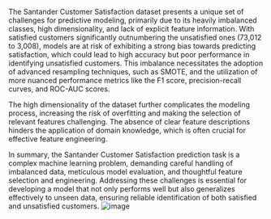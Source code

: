 The Santander Customer Satisfaction dataset presents a unique set of challenges for predictive modeling, primarily due to its heavily imbalanced classes, high dimensionality, and lack of explicit feature information. With satisfied customers significantly outnumbering the unsatisfied ones (73,012 to 3,008), models are at risk of exhibiting a strong bias towards predicting satisfaction, which could lead to high accuracy but poor performance in identifying unsatisfied customers. This imbalance necessitates the adoption of advanced resampling techniques, such as SMOTE, and the utilization of more nuanced performance metrics like the F1 score, precision-recall curves, and ROC-AUC scores.

The high dimensionality of the dataset further complicates the modeling process, increasing the risk of overfitting and making the selection of relevant features challenging. The absence of clear feature descriptions hinders the application of domain knowledge, which is often crucial for effective feature engineering.

In summary, the Santander Customer Satisfaction prediction task is a complex machine learning problem, demanding careful handling of imbalanced data, meticulous model evaluation, and thoughtful feature selection and engineering. Addressing these challenges is essential for developing a model that not only performs well but also generalizes effectively to unseen data, ensuring reliable identification of both satisfied and unsatisfied customers.
![image](https://github.com/user-attachments/assets/093da07a-5662-40de-a9a9-173222faef18)
